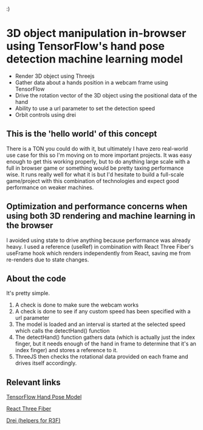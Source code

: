 :)

# 3D object manipulation in-browser using TensorFlow's hand pose detection machine learning model

- Render 3D object using Threejs
- Gather data about a hands position in a webcam frame using TensorFlow
- Drive the rotation vector of the 3D object using the positional data of the hand
- Ability to use a url parameter to set the detection speed
- Orbit controls using drei

## This is the 'hello world' of this concept

There is a TON you could do with it, but ultimately I have zero real-world use case for this so I'm moving on to more important projects. It was easy enough to get this working properly, but to do anything large scale with a full in browser game or something would be pretty taxing performance wise. It runs really well for what it is but I'd hesitate to build a full-scale game/project with this combination of technologies and expect good performance on weaker machines.

## Optimization and performance concerns when using both 3D rendering and machine learning in the browser

I avoided using state to drive anything because performance was already heavy. I used a reference (useRef) in combination with React Three Fiber's useFrame hook which renders independently from React, saving me from re-renders due to state changes. 

## About the code

It's pretty simple.

1. A check is done to make sure the webcam works
2. A check is done to see if any custom speed has been specified with a url parameter
3. The model is loaded and an interval is started at the selected speed which calls the detectHand() function
4. The detectHand() function gathers data (which is actually just the index finger, but it needs enough of the hand in frame to determine that it's an index finger) and stores a reference to it.
5. ThreeJS then checks the rotational data provided on each frame and drives itself accordingly. 

## Relevant links

[TensorFlow Hand Pose Model](https://github.com/tensorflow/tfjs-models/tree/master/hand-pose-detection)

[React Three Fiber](https://docs.pmnd.rs/react-three-fiber/getting-started/introduction)

[Drei (helpers for R3F)](https://github.com/pmndrs/drei)
